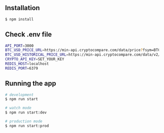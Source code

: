 ## Installation

```bash
$ npm install
```

## Check .env file
```bash
API_PORT=3000
BTC_USD_PRICE_URL=https://min-api.cryptocompare.com/data/price?fsym=BTC&tsyms=USD
BTC_USD_HISTORICAL_PRICE_URL=https://min-api.cryptocompare.com/data/v2/histominute?fsym=BTC&tsym=USD&limit=60
CRYPTO_API_KEY=SET_YOUR_KEY
REDIS_HOST=localhost
REDIS_PORT=6379
```

## Running the app

```bash
# development
$ npm run start

# watch mode
$ npm run start:dev

# production mode
$ npm run start:prod
```